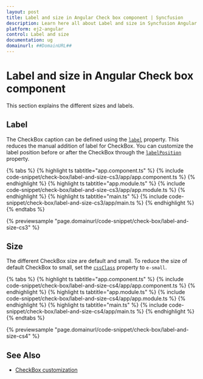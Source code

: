 ```yaml
---
layout: post
title: Label and size in Angular Check box component | Syncfusion
description: Learn here all about Label and size in Syncfusion Angular Check box component of Syncfusion Essential JS 2 and more.
platform: ej2-angular
control: Label and size 
documentation: ug
domainurl: ##DomainURL##
---
```


# Label and size in Angular Check box component

This section explains the different sizes and labels.

## Label

The CheckBox caption can be defined using the [`label`](https://ej2.syncfusion.com/angular/documentation/api/check-box#label) property. This reduces the manual addition of label for CheckBox. You can customize the label position before or after the CheckBox through the [`labelPosition`](https://ej2.syncfusion.com/angular/documentation/api/check-box#labelposition) property.

{% tabs %}
{% highlight ts tabtitle="app.component.ts" %}
{% include code-snippet/check-box/label-and-size-cs3/app/app.component.ts %}
{% endhighlight %}
{% highlight ts tabtitle="app.module.ts" %}
{% include code-snippet/check-box/label-and-size-cs3/app/app.module.ts %}
{% endhighlight %}
{% highlight ts tabtitle="main.ts" %}
{% include code-snippet/check-box/label-and-size-cs3/app/main.ts %}
{% endhighlight %}
{% endtabs %}
  
{% previewsample "page.domainurl/code-snippet/check-box/label-and-size-cs3" %}

## Size

The different CheckBox size are default and small. To reduce the size of default CheckBox to small, set the [`cssClass`](https://ej2.syncfusion.com/angular/documentation/api/check-box#cssclass) property to `e-small`.

{% tabs %}
{% highlight ts tabtitle="app.component.ts" %}
{% include code-snippet/check-box/label-and-size-cs4/app/app.component.ts %}
{% endhighlight %}
{% highlight ts tabtitle="app.module.ts" %}
{% include code-snippet/check-box/label-and-size-cs4/app/app.module.ts %}
{% endhighlight %}
{% highlight ts tabtitle="main.ts" %}
{% include code-snippet/check-box/label-and-size-cs4/app/main.ts %}
{% endhighlight %}
{% endtabs %}
  
{% previewsample "page.domainurl/code-snippet/check-box/label-and-size-cs4" %}

## See Also

* [CheckBox customization](./how-to/customized-checkbox)